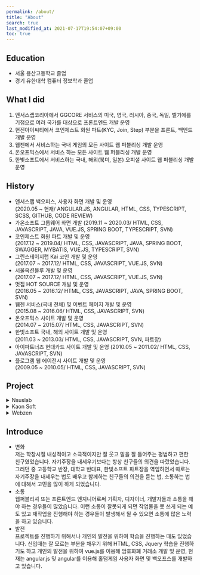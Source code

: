 ```yaml
---
permalink: /about/
title: "About"
search: true
last_modified_at: 2021-07-17T19:54:07+09:00
toc: true
---
```


## Education
 - 서울 용산고등학교 졸업
 - 경기 유한대학 컴퓨터 정보학과 졸업

## What I did
 1. 앤서스랩코리아에서 GGCORE 서비스의 미국, 영국, 러시아, 중국, 독일, 벨기에를 기점으로 여러 국가를 대상으로 프론트엔드 개발 운영
 2. 현진아이씨티에서 코인제스트 회원 파트(KYC, Join, Step) 부분을 프론트, 백엔드 개발 운영
 3. 웹젠에서 서비스하는 국내 게임의 모든 사이트 웹 퍼블리싱 개발 운영
 4. 온오프믹스에서 서비스 하는 모든 사이트 웹 퍼블리싱 개발 운영
 5. 한빛소프트에서 서비스하는 국내, 해외(북미, 일본) 오피셜 사이트 웹 퍼블리싱 개발 운영

## History
 - 앤서스랩 백오피스, 사용자 화면 개발 및 운영  
 (2020.05 ~ 현재/ ANGULAR.JS, ANGULAR, HTML, CSS, TYPESCRIPT, SCSS, GITHUB, CODE REVIEW)  
 - 가온소프트 그룹웨어 화면 개발
 (2019.11 ~ 2020.03/ HTML, CSS, JAVASCRIPT, JAVA, VUE.JS, SPRING BOOT, TYPESCRIPT, SVN)  
 - 코인제스트 회원 파트 개발 및 운영  
 (2017.12 ~ 2019.04/ HTML, CSS, JAVASCRIPT, JAVA, SPRING BOOT, SWAGGER, MYBATIS, VUE.JS, TYPESCRIPT, SVN)  
 - 그린스테이지랩 Kai 코인 개발 및 운영  
 (2017.07 ~ 2017.12/ HTML, CSS, JAVASCRIPT, VUE.JS, SVN)  
 - 서울옥션블루 개발 및 운영  
 (2017.07 ~ 2017.12/ HTML, CSS, JAVASCRIPT, VUE.JS, SVN)  
 - 멋집 HOT SOURCE 개발 및 운영  
 (2016.05 ~ 2016.12/ HTML, CSS, JAVASCRIPT, JAVA, SPRING BOOT, SVN)  
 - 웹젠 서비스(국내 전체) 및 이벤트 페이지 개발 및 운영  
 (2015.08 ~ 2016.06/ HTML, CSS, JAVASCRIPT, SVN)  
 - 온오프믹스 사이트 개발 및 운영  
 (2014.07 ~ 2015.07/ HTML, CSS, JAVASCRIPT, SVN)  
 - 한빛소프트 국내, 해외 사이트 개발 및 운영  
(2011.03 ~ 2013.03/ HTML, CSS, JAVASCRIPT, SVN, 파트장)  
 - 아이파트너즈 현대카드 사이트 개발 및 운영 
 (2010.05 ~ 2011.02/ HTML, CSS, JAVASCRIPT, SVN)   
 - 플로그램 웹 에이전시 사이트 개발 및 운영  
 (2009.05 ~ 2010.05/ HTML, CSS, JAVASCRIPT, SVN)  

## Project
<details>
<summary style="cursor: pointer;">Nsuslab</summary>
<div markdown="1">
1. Nsus 개발활동 내역
  * Git Pull Request 2021  
  ![Git Pull Request](/techblog/assets/images/nsuslab/pr1.png)  
  * Git 2021  
  ![Git 2021 Information](/techblog/assets/images/nsuslab/git-2021.png)  
  * Git 2020  
  ![Git 2020 Information](/techblog/assets/images/nsuslab/git-2020.png)  
2. Nsus 운영  
  * Back Office  
  ![Back Office](/techblog/assets/images/nsuslab/backoffice.png)  
  * My Info  
  ![My Info](/techblog/assets/images/nsuslab/myinfo.png)  
  * Deposit  
  ![Deposit](/techblog/assets/images/nsuslab/deposit.png)  
  * RG  
  ![RG](/techblog/assets/images/nsuslab/rg.png)  
</div>
</details>
<details>
<summary style="cursor: pointer;">Kaon Soft</summary>
<div markdown="1">
1. Kaon Soft [Groupware](https://dev.officeground.com/#/login)
  * Sign In  
  ![Git Pull Request](/techblog/assets/images/kaonsoft/groupware1.png)  
  * 전자결재1  
  ![Git 2021 Information](/techblog/assets/images/kaonsoft/groupware2.png)  
  * 전자결재2  
  ![Git 2020 Information](/techblog/assets/images/kaonsoft/groupware3.png)  
  * 자원요청  
  ![Git 2020 Information](/techblog/assets/images/kaonsoft/groupware4.png)  
  * 일정관리  
  ![Git 2020 Information](/techblog/assets/images/kaonsoft/groupware5.png)  
</div>
</details>
<details>
<summary style="cursor: pointer;">Webzen</summary>
<div markdown="1">
1. Company Webzen [Site](https://company.webzen.com/main)
  * Main 1  
  ![Git Pull Request](/techblog/assets/images/webzen/webzen1.png)  
  * Main 2  
  ![Git 2021 Information](/techblog/assets/images/webzen/webzen2.png)  
  * 재무제표   
  ![Git 2020 Information](/techblog/assets/images/webzen/webzen3.png)  
  * 주가정보  
  ![Git 2020 Information](/techblog/assets/images/webzen/webzen4.png)  
</div>
</details>

## Introduce
 - 변화  
 저는 학창시절 내성적이고 소극적이지만 잘 웃고 말을 잘 들어주는 평범하고 편한 친구였었습니다. 자기주장을 내세우기보다는 항상 친구들의 의견을 따랐었습니다. 그러던 중 고등학교 반장, 대학교 반대표, 한빛소프트 파트장을 역임하면서 때로는 자기주장을 내세우는 법도 배우고 함께하는 친구들의 의견을 듣는 법, 소통하는 법에 대해서 고민을 많이 하게 되었습니다.  
 - 소통  
 웹퍼블리셔 또는 프론트엔드 엔지니어로써 기획자, 디자이너, 개발자들과 소통을 해야 하는 경우들이 많았습니다. 이런 소통이 잘못되게 되면 작업물을 못 쓰게 되는 예도 있고 재작업을 진행해야 하는 경우들이 발생해서 될 수 있으면 소통에 많은 노력을 하고 있습니다.  
 - 발전  
 프로젝트를 진행하기 위해서나 개인의 발전을 위하여 학습을 진행하는 때도 있었습니다. 신입때는 잘 모르는 부분을 채우기 위해 HTML, CSS, Jquery 학습을 진행하기도 하고 개인의 발전을 위하여 vue.js를 이용해 암호화폐 거래소 개발 및 운영, 현재는 angular.js 및 angular를 이용해 홀덤게임 사용자 화면 및 백오프스를 개발하고 있습니다.  
